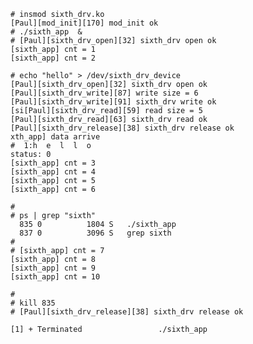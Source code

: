     # insmod sixth_drv.ko 
    [Paul][mod_init][170] mod_init ok
    # ./sixth_app  &
    # [Paul][sixth_drv_open][32] sixth_drv open ok
    [sixth_app] cnt = 1
    [sixth_app] cnt = 2

    # echo "hello" > /dev/sixth_drv_device
    [Paul][sixth_drv_open][32] sixth_drv open ok
    [Paul][sixth_drv_write][87] write size = 6
    [Paul][sixth_drv_write][91] sixth_drv write ok
    [si[Paul][sixth_drv_read][59] read size = 5
    [Paul][sixth_drv_read][63] sixth_drv read ok
    [Paul][sixth_drv_release][38] sixth_drv release ok
    xth_app] data arrive
    #  1:h  e  l  l  o  
    status: 0
    [sixth_app] cnt = 3
    [sixth_app] cnt = 4
    [sixth_app] cnt = 5
    [sixth_app] cnt = 6

    # 
    # ps | grep "sixth"
      835 0          1804 S   ./sixth_app 
      837 0          3096 S   grep sixth 
    # 
    # [sixth_app] cnt = 7
    [sixth_app] cnt = 8
    [sixth_app] cnt = 9
    [sixth_app] cnt = 10

    # 
    # kill 835
    # [Paul][sixth_drv_release][38] sixth_drv release ok

    [1] + Terminated                 ./sixth_app